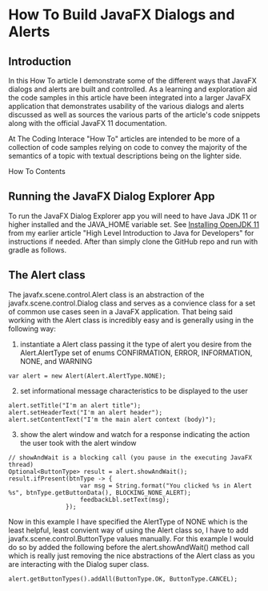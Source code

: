 # How To Build JavaFX Dialogs and Alerts

## Introduction

In this How To article I demonstrate some of the different ways that JavaFX dialogs and alerts are built and controlled. As a learning and exploration aid the code samples in this article have been integrated into a larger JavaFX application that demonstrates usability of the various dialogs and alerts discussed as well as sources the various parts of the article's code snippets along with the official JavaFX 11 documentation.

At The Coding Interace "How To" articles are intended to be more of a collection of code samples relying on code to convey the majority of the semantics of a topic with textual descriptions being on the lighter side. 

How To Contents

## Running the JavaFX Dialog Explorer App

To run the JavaFX Dialog Explorer app you will need to have Java JDK 11 or higher installed and the JAVA_HOME variable set. See [Installing OpenJDK 11](https://thecodinginterface.com/blog/intro-to-java-for-devs/#install-openjdk) from my earlier article "High Level Introduction to Java for Developers" for instructions if needed. After than simply clone the GitHub repo and run with gradle as follows. 



## The Alert class

The javafx.scene.control.Alert class is an abstraction of the javafx.scene.control.Dialog class and serves as a convience class for a set of common use cases seen in a JavaFX application. That being said working with the Alert class is incredibly easy and is generally using in the following way:

1) instantiate a Alert class passing it the type of alert you desire from the Alert.AlertType set of enums CONFIRMATION, ERROR, INFORMATION, NONE, and WARNING

```
var alert = new Alert(Alert.AlertType.NONE);
```

2) set informational message characteristics to be displayed to the user

```
alert.setTitle("I'm an alert title");
alert.setHeaderText("I'm an alert header");
alert.setContentText("I'm the main alert context (body)");
```

3) show the alert window and watch for a response indicating the action the user took with the alert window

```
// showAndWait is a blocking call (you pause in the executing JavaFX thread)
Optional<ButtonType> result = alert.showAndWait();
result.ifPresent(btnType -> {
                    var msg = String.format("You clicked %s in Alert %s", btnType.getButtonData(), BLOCKING_NONE_ALERT);
                    feedbackLbl.setText(msg);
                });
```

Now in this example I have specified the AlertType of NONE which is the least helpful, least convient way of using the Alert class so, I have to add javafx.scene.control.ButtonType values manually. For this example I would do so by added the following before the alert.showAndWait() method call which is really just removing the nice abstractions of the Alert class as you are interacting with the Dialog super class.

```
alert.getButtonTypes().addAll(ButtonType.OK, ButtonType.CANCEL);
```



####  
